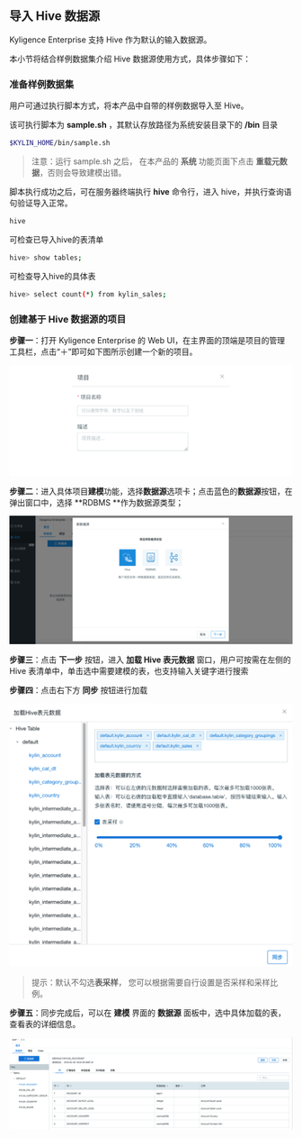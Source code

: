 ## 导入 Hive 数据源

Kyligence Enterprise 支持 Hive 作为默认的输入数据源。

本小节将结合样例数据集介绍 Hive 数据源使用方式，具体步骤如下：



### 准备样例数据集

用户可通过执行脚本方式，将本产品中自带的样例数据导入至 Hive。

该可执行脚本为 **sample.sh** ，其默认存放路径为系统安装目录下的 **/bin** 目录

```sh
$KYLIN_HOME/bin/sample.sh
```

> 注意：运行 sample.sh 之后， 在本产品的 **系统** 功能页面下点击 **重载元数据**，否则会导致建模出错。



脚本执行成功之后，可在服务器终端执行 **hive** 命令行，进入 hive，并执行查询语句验证导入正常。

```sh
hive
```

可检查已导入hive的表清单

```sh
hive> show tables;
```

可检查导入hive的具体表

```sh
hive> select count(*) from kylin_sales;
```



### 创建基于 Hive 数据源的项目

**步骤一**：打开 Kyligence Enterprise 的 Web UI，在主界面的顶端是项目的管理工具栏，点击“＋”即可如下图所示创建一个新的项目。

![新建项目](images/rdbms_import.cn.png)

**步骤二**：进入具体项目**建模**功能，选择**数据源**选项卡；点击蓝色的**数据源**按钮，在弹出窗口中，选择 **RDBMS **作为数据源类型；

![](images/import_hive_1.cn.png)

**步骤三**：点击 **下一步** 按钮，进入 **加载 Hive 表元数据** 窗口，用户可按需在左侧的 Hive 表清单中，单击选中需要建模的表，也支持输入关键字进行搜索

**步骤四**：点击右下方 **同步** 按钮进行加载

![](images/import_hive_2.cn.png)
> 提示：默认不勾选**表采样**， 您可以根据需要自行设置是否采样和采样比例。

**步骤五**：同步完成后，可以在 **建模** 界面的 **数据源** 面板中，选中具体加载的表，查看表的详细信息。

![](images/import_hive_3.cn.png)
